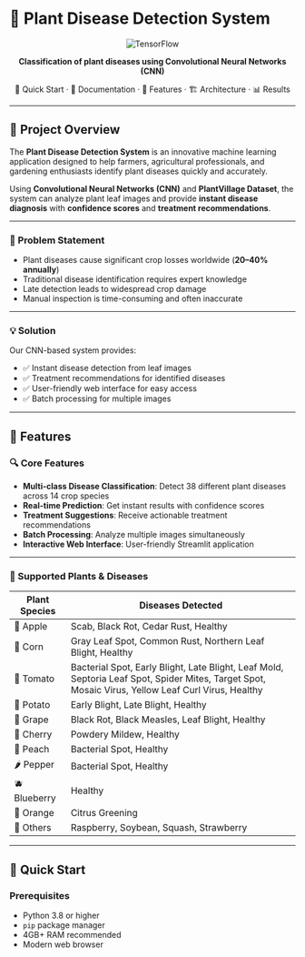 # 🌱 Plant Disease Detection System  

<div align="center">

![TensorFlow](https://img.shields.io/badge/TensorFlow-DeepLearning-orange)

**Classification of plant diseases using Convolutional Neural Networks (CNN)**  

🚀 Quick Start · 📖 Documentation · 🎯 Features · 🏗️ Architecture · 📊 Results  

</div>

---

## 🌟 Project Overview  
The **Plant Disease Detection System** is an innovative machine learning application designed to help farmers, agricultural professionals, and gardening enthusiasts identify plant diseases quickly and accurately.  

Using **Convolutional Neural Networks (CNN)** and **PlantVillage Dataset**, the system can analyze plant leaf images and provide **instant disease diagnosis** with **confidence scores** and **treatment recommendations**.  

---

### 🎯 Problem Statement  
- Plant diseases cause significant crop losses worldwide (**20–40% annually**)  
- Traditional disease identification requires expert knowledge  
- Late detection leads to widespread crop damage  
- Manual inspection is time-consuming and often inaccurate  

---

### 💡 Solution  
Our CNN-based system provides:  
- ✅ Instant disease detection from leaf images  
- ✅ Treatment recommendations for identified diseases  
- ✅ User-friendly web interface for easy access  
- ✅ Batch processing for multiple images  

---

## 🎯 Features  

### 🔍 Core Features  
- **Multi-class Disease Classification**: Detect 38 different plant diseases across 14 crop species  
- **Real-time Prediction**: Get instant results with confidence scores  
- **Treatment Suggestions**: Receive actionable treatment recommendations  
- **Batch Processing**: Analyze multiple images simultaneously  
- **Interactive Web Interface**: User-friendly Streamlit application  

---

### 🌿 Supported Plants & Diseases  

| Plant Species | Diseases Detected |
|---------------|-------------------|
| 🍎 Apple      | Scab, Black Rot, Cedar Rust, Healthy |
| 🌽 Corn       | Gray Leaf Spot, Common Rust, Northern Leaf Blight, Healthy |
| 🍅 Tomato     | Bacterial Spot, Early Blight, Late Blight, Leaf Mold, Septoria Leaf Spot, Spider Mites, Target Spot, Mosaic Virus, Yellow Leaf Curl Virus, Healthy |
| 🥔 Potato     | Early Blight, Late Blight, Healthy |
| 🍇 Grape      | Black Rot, Black Measles, Leaf Blight, Healthy |
| 🍑 Cherry     | Powdery Mildew, Healthy |
| 🍑 Peach      | Bacterial Spot, Healthy |
| 🌶️ Pepper     | Bacterial Spot, Healthy |
| 🫐 Blueberry  | Healthy |
| 🍊 Orange     | Citrus Greening |
| 🥬 Others     | Raspberry, Soybean, Squash, Strawberry |

---

## 🚀 Quick Start  

### Prerequisites  
- Python 3.8 or higher  
- `pip` package manager  
- 4GB+ RAM recommended  
- Modern web browser  
